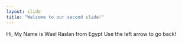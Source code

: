 ```yaml
---
layout: slide
title: "Welcome to our second slide!"
---
```

Hi, My Name is Wael Raslan from Egypt
Use the left arrow to go back!
